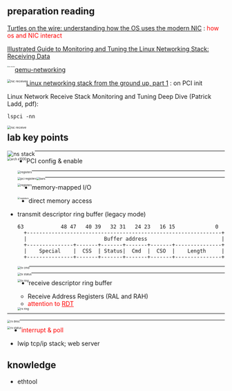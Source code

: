 

## preparation reading

[Turtles on the wire: understanding how the OS uses the modern NIC](https://www.tritondatacenter.com/blog/virtualizing-nics) :  <font color="red">how os and NIC interact</font>

[Illustrated Guide to Monitoring and Tuning the Linux Networking Stack: Receiving Data](https://blog.packagecloud.io/illustrated-guide-monitoring-tuning-linux-networking-stack-receiving-data/)

<img src="./raw/lab6-nic-receive.jpeg?raw=true" alt="nic receive" style="zoom:20%; float:left" />

[qemu-networking](https://wiki.qemu.org/Documentation/Networking)

<img src="./raw/lab6-qemu-networking.png?raw=true" alt="nic receive" style="zoom:50%; float:left" />

[Linux networking stack from the ground up, part 1](https://www.privateinternetaccess.com/blog/linux-networking-stack-from-the-ground-up-part-1/) : on PCI init

Linux Network Receive Stack Monitoring and Tuning Deep Dive (Patrick Ladd, pdf): 

`lspci -nn`

<img src="./raw/lab6-lspci.jpg?raw=true" alt="nic receive" style="zoom:50%; float:left" />



## lab key points

<img src="./raw/lab6-ns.png?raw=true" alt="ns stack" style="zoom:90%; float:left" />

------

<img src="./raw/lab6-e1000-arch.png?raw=true" alt="arch e1000" style="zoom:50%; float:left" />

- PCI config & enable

  <img src="./raw/lab6-pci-config.png?raw=true" alt="registers" style="zoom:45%; float:left" />

  ------

  <img src="./raw/lab6-pci-regs.png?raw=true" alt="pci registers" style="zoom:45%; float:left" />

  <img src="./raw/lab6-bars.png?raw=true" alt="bars" style="zoom:45%; float:left" />

  ------

  <img src="./raw/lab6-registers.png?raw=true" alt="registers" style="zoom:45%; float:left" />

- memory-mapped I/O

  <img src="./raw/lab6-nic-host-mapping.png?raw=true" alt="registers" style="zoom:35%; float:left" />

- direct memory access

- transmit descriptor ring buffer (legacy mode)

  ```
  63            48 47   40 39   32 31   24 23   16 15             0
    +---------------------------------------------------------------+
    |                         Buffer address                        |
    +---------------+-------+-------+-------+-------+---------------+
    |    Special    |  CSS  | Status|  Cmd  |  CSO  |    Length     |
    +---------------+-------+-------+-------+-------+---------------+
  ```

  <img src="./raw/lab6-tx-desc-cmd.png?raw=true" alt="tx cmd" style="zoom:45%; float:left" />

  ------

  <img src="./raw/lab6-tx-desc-status.png?raw=true" alt="tx status" style="zoom:45%; float:left" />

  ------

  <img src="./raw/lab6-tx-ring.png?raw=true" alt="tx ring" style="zoom:45%; float:left" />


- receive descriptor ring buffer


  - Receive Address Registers (RAL and RAH)
  - <font color="red">attention to <u>RDT</u></font>

  <img src="./raw/lab6-rx-ring.png?raw=true" alt="rx ring" style="zoom:45%; float:left" />

------

  <img src="./raw/lab6-rx-desc.png?raw=true" alt="rx desc" style="zoom:45%; float:left" />

------

  <img src="./raw/lab6-rx-desc-status.png?raw=true" alt="rx status" style="zoom:45%; float:left" />

- <font color="red">interrupt & poll</font>

- lwip tcp/ip stack; web server





## knowledge

- ethtool
